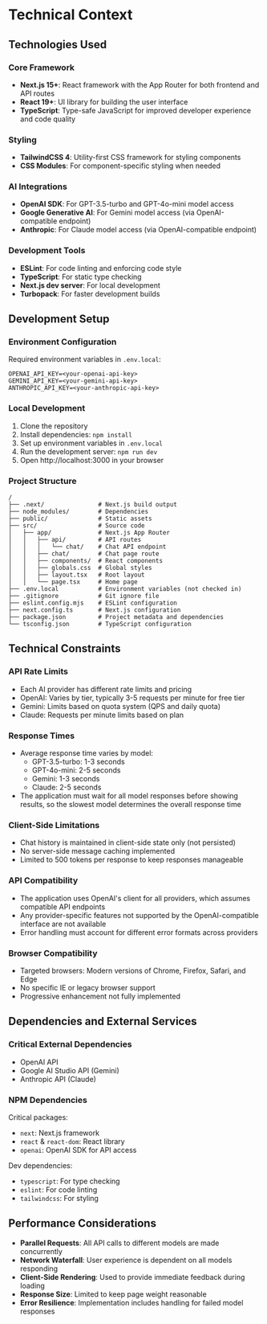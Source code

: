 # Technical Context

## Technologies Used

### Core Framework
- **Next.js 15+**: React framework with the App Router for both frontend and API routes
- **React 19+**: UI library for building the user interface
- **TypeScript**: Type-safe JavaScript for improved developer experience and code quality

### Styling
- **TailwindCSS 4**: Utility-first CSS framework for styling components
- **CSS Modules**: For component-specific styling when needed

### AI Integrations
- **OpenAI SDK**: For GPT-3.5-turbo and GPT-4o-mini model access
- **Google Generative AI**: For Gemini model access (via OpenAI-compatible endpoint)
- **Anthropic**: For Claude model access (via OpenAI-compatible endpoint)

### Development Tools
- **ESLint**: For code linting and enforcing code style
- **TypeScript**: For static type checking
- **Next.js dev server**: For local development
- **Turbopack**: For faster development builds

## Development Setup

### Environment Configuration
Required environment variables in `.env.local`:
```
OPENAI_API_KEY=<your-openai-api-key>
GEMINI_API_KEY=<your-gemini-api-key>
ANTHROPIC_API_KEY=<your-anthropic-api-key>
```

### Local Development
1. Clone the repository
2. Install dependencies: `npm install`
3. Set up environment variables in `.env.local`
4. Run the development server: `npm run dev`
5. Open http://localhost:3000 in your browser

### Project Structure
```
/
├── .next/               # Next.js build output
├── node_modules/        # Dependencies
├── public/              # Static assets
├── src/                 # Source code
│   ├── app/             # Next.js App Router
│   │   ├── api/         # API routes
│   │   │   └── chat/    # Chat API endpoint
│   │   ├── chat/        # Chat page route
│   │   ├── components/  # React components
│   │   ├── globals.css  # Global styles
│   │   ├── layout.tsx   # Root layout
│   │   └── page.tsx     # Home page
├── .env.local           # Environment variables (not checked in)
├── .gitignore           # Git ignore file
├── eslint.config.mjs    # ESLint configuration
├── next.config.ts       # Next.js configuration
├── package.json         # Project metadata and dependencies
└── tsconfig.json        # TypeScript configuration
```

## Technical Constraints

### API Rate Limits
- Each AI provider has different rate limits and pricing
- OpenAI: Varies by tier, typically 3-5 requests per minute for free tier
- Gemini: Limits based on quota system (QPS and daily quota)
- Claude: Requests per minute limits based on plan

### Response Times
- Average response time varies by model:
  - GPT-3.5-turbo: 1-3 seconds
  - GPT-4o-mini: 2-5 seconds
  - Gemini: 1-3 seconds
  - Claude: 2-5 seconds
- The application must wait for all model responses before showing results, so the slowest model determines the overall response time

### Client-Side Limitations
- Chat history is maintained in client-side state only (not persisted)
- No server-side message caching implemented
- Limited to 500 tokens per response to keep responses manageable

### API Compatibility
- The application uses OpenAI's client for all providers, which assumes compatible API endpoints
- Any provider-specific features not supported by the OpenAI-compatible interface are not available
- Error handling must account for different error formats across providers

### Browser Compatibility
- Targeted browsers: Modern versions of Chrome, Firefox, Safari, and Edge
- No specific IE or legacy browser support
- Progressive enhancement not fully implemented

## Dependencies and External Services

### Critical External Dependencies
- OpenAI API
- Google AI Studio API (Gemini)
- Anthropic API (Claude)

### NPM Dependencies
Critical packages:
- `next`: Next.js framework
- `react` & `react-dom`: React library
- `openai`: OpenAI SDK for API access

Dev dependencies:
- `typescript`: For type checking
- `eslint`: For code linting
- `tailwindcss`: For styling

## Performance Considerations

- **Parallel Requests**: All API calls to different models are made concurrently
- **Network Waterfall**: User experience is dependent on all models responding
- **Client-Side Rendering**: Used to provide immediate feedback during loading
- **Response Size**: Limited to keep page weight reasonable
- **Error Resilience**: Implementation includes handling for failed model responses
